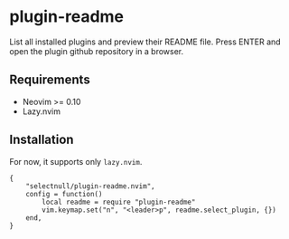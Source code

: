# plugin-readme

List all installed plugins and preview their README file.
Press ENTER and open the plugin github repository in a browser.

## Requirements

* Neovim >= 0.10
* Lazy.nvim

## Installation

For now, it supports only `lazy.nvim`.

    {
        "selectnull/plugin-readme.nvim",
        config = function()
            local readme = require "plugin-readme"
            vim.keymap.set("n", "<leader>p", readme.select_plugin, {})
        end,
    }
